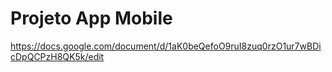 # Projeto App Mobile

https://docs.google.com/document/d/1aK0beQefoO9ruI8zuq0rzO1ur7wBDicDpQCPzH8QK5k/edit


